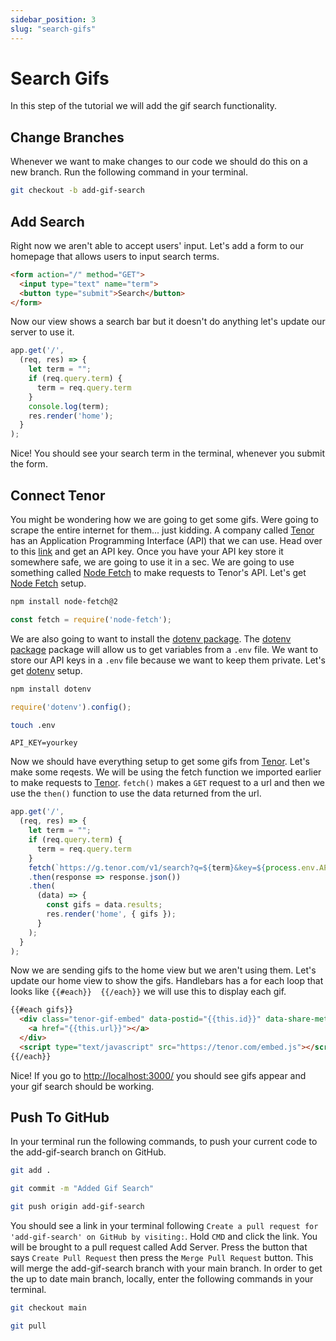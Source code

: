 ```yaml
---
sidebar_position: 3
slug: "search-gifs"
---
```


# Search Gifs
In this step of the tutorial we will add the gif search functionality.

## Change Branches
Whenever we want to make changes to our code we should do this on a new branch. Run the following command in your terminal.

```bash title="Create and move to a new branch called add-gif-search."
git checkout -b add-gif-search
```

## Add Search
Right now we aren't able to accept users' input. Let's add a form to our homepage that allows users to input search terms.

```html title="Add form to home.handlebars"
<form action="/" method="GET">
  <input type="text" name="term">
  <button type="submit">Search</button>
</form>
```

Now our view shows a search bar but it doesn't do anything let's update our server to use it.

```js title="Update our root route to accept a search term as a parameter and log it"
app.get('/', 
  (req, res) => {
    let term = "";
    if (req.query.term) {
      term = req.query.term
    }
    console.log(term);
    res.render('home');
  }
);
```

Nice! You should see your search term in the terminal, whenever you submit the form.

## Connect Tenor
You might be wondering how we are going to get some gifs. Were going to scrape the entire internet for them... just kidding. A company called [Tenor](https://tenor.com/) has an Application Programming Interface (API) that we can use. Head over to this [link](https://tenor.com/developer/keyregistration) and get an API key. Once you have your API key store it somewhere safe, we are going to use it in a sec. We are going to use something called [Node Fetch](https://www.npmjs.com/package/node-fetch) to make requests to Tenor's API. Let's get [Node Fetch](https://www.npmjs.com/package/node-fetch) setup.

```bash title="Install Node Fetch"
npm install node-fetch@2
```

```js title="Import Node Fetch at the top of app.js"
const fetch = require('node-fetch');
```

We are also going to want to install the [dotenv package](https://www.npmjs.com/package/dotenv). The [dotenv package](https://www.npmjs.com/package/dotenv) package will allow us to get variables from a `.env` file. We want to store our API keys in a `.env` file because we want to keep them private. Let's get [dotenv](https://www.npmjs.com/package/dotenv) setup.

```bash title="Install Dotenv"
npm install dotenv
```

```js title="Import our .env variables at the top of app.js"
require('dotenv').config();
```

```bash title="Create a .env file"
touch .env
```

```env title="Add API key to .env file (replace yourkey with your Tenor api key)"
API_KEY=yourkey
```

Now we should have everything setup to get some gifs from [Tenor](https://tenor.com). Let's make some reqests. We will be using the fetch function we imported earlier to make requests to [Tenor](https://tenor.com). `fetch()` makes a `GET` request to a url and then we use the `then()` function to use the data returned from the url.

```js title="Update your root route in app.js to make a request to tenor then pass the gifs into our home view"
app.get('/', 
  (req, res) => {
    let term = "";
    if (req.query.term) {
      term = req.query.term
    }
    fetch(`https://g.tenor.com/v1/search?q=${term}&key=${process.env.API_KEY}&limit=10`)
    .then(response => response.json())
    .then(
      (data) => {
        const gifs = data.results;
        res.render('home', { gifs });
      }
    );
  }
);
```

Now we are sending gifs to the home view but we aren't using them. Let's update our home view to show the gifs. Handlebars has a for each loop that looks like `{{#each}}  {{/each}}` we will use this to display each gif.

```html title="Add an #each loop to home.handlebars to display each"
{{#each gifs}}
  <div class="tenor-gif-embed" data-postid="{{this.id}}" data-share-method="host" data-width="300px" data-height="300px">
    <a href="{{this.url}}"></a>
  </div>
  <script type="text/javascript" src="https://tenor.com/embed.js"></script>
{{/each}}
```

Nice! If you go to [http://localhost:3000/](http://localhost:3000/) you should see gifs appear and your gif search should be working.

## Push To GitHub
In your terminal run the following commands, to push your current code to the add-gif-search branch on GitHub.

```bash title="Add current changes to staging."
git add .
```

```bash title="Commit current changes and call the commit Added Gif Search. (The -m flag lets us add a message)"
git commit -m "Added Gif Search"
```

```bash title="Push local changes to the remote repository. (origin is the name of the remote repository and add-gif-search is the branch name)"
git push origin add-gif-search
```

You should see a link in your terminal following `Create a pull request for 'add-gif-search' on GitHub by visiting:`. Hold `CMD` and click the link. You will be brought to a pull request called Add Server. Press the button that says `Create Pull Request` then press the `Merge Pull Request` button. This will merge the add-gif-search branch with your main branch. In order to get the up to date main branch, locally, enter the following commands in your terminal. 

```bash title="Change to the main branch"
git checkout main
```

```bash title="Pull the updated main branch"
git pull
```
